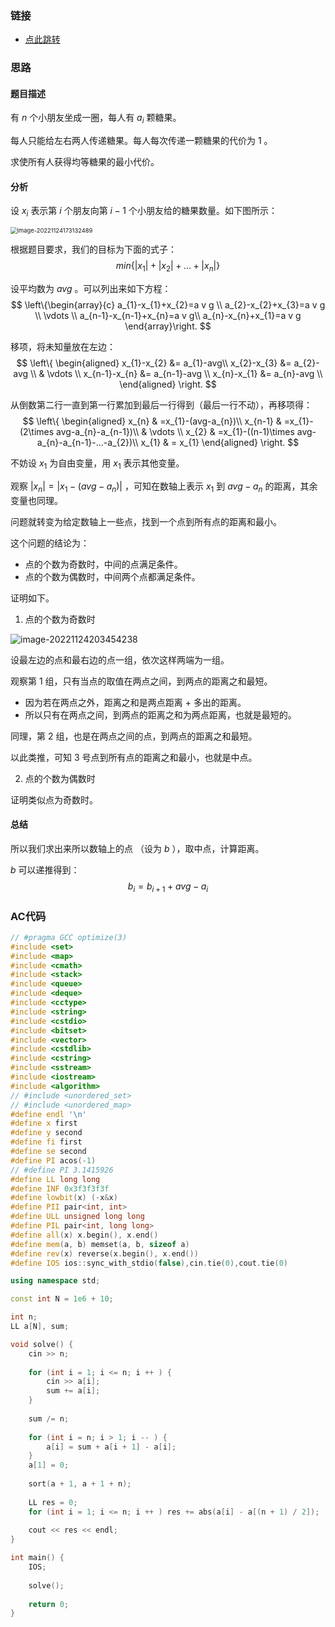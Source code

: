 ### 链接

- [点此跳转](https://vjudge.net/problem/LibreOJ-10010)



### 思路

#### 题目描述

有 $n$ 个小朋友坐成一圈，每人有 $a_i$ 颗糖果。

每人只能给左右两人传递糖果。每人每次传递一颗糖果的代价为 $1$ 。

求使所有人获得均等糖果的最小代价。

#### 分析

设 $x_i$ 表示第 $i$ 个朋友向第 $i-1$ 个小朋友给的糖果数量。如下图所示：

<img src="C:\Users\Chen\AppData\Roaming\Typora\typora-user-images\image-20221124173132489.png" alt="image-20221124173132489" style="zoom: 67%;" />

根据题目要求，我们的目标为下面的式子：
$$
min\{|x_1| + |x_2| + ... + |x_n|\}
$$


设平均数为 $avg$ 。可以列出来如下方程：
$$
\left\{\begin{array}{c}
a_{1}-x_{1}+x_{2}=a v g \\
a_{2}-x_{2}+x_{3}=a v g \\
\vdots \\
a_{n-1}-x_{n-1}+x_{n}=a v g\\
a_{n}-x_{n}+x_{1}=a v g
\end{array}\right.
$$


移项，将未知量放在左边：
$$
\left\{
\begin{aligned}
x_{1}-x_{2} &= a_{1}-avg\\ 
x_{2}-x_{3} &= a_{2}-avg \\ 
& \vdots \\
x_{n-1}-x_{n} &= a_{n-1}-avg \\
x_{n}-x_{1} &= a_{n}-avg \\
\end{aligned}
\right.
$$


从倒数第二行一直到第一行累加到最后一行得到（最后一行不动），再移项得：
$$
\left\{
\begin{aligned}
x_{n} & =x_{1}-(avg-a_{n})\\ 
x_{n-1} & =x_{1}-(2\times avg-a_{n}-a_{n-1})\\ 
& \vdots \\
x_{2} & =x_{1}-((n-1)\times avg-a_{n}-a_{n-1}-...-a_{2})\\
x_{1} & = x_{1}
\end{aligned}
\right.
$$


不妨设 $x_1$ 为自由变量，用 $x_1$ 表示其他变量。

观察 $|x_n| = |x_1-(avg-a_n)|$ ，可知在数轴上表示 $x_1$ 到 $avg-a_n$ 的距离，其余变量也同理。

问题就转变为给定数轴上一些点，找到一个点到所有点的距离和最小。 

这个问题的结论为：

- 点的个数为奇数时，中间的点满足条件。
- 点的个数为偶数时，中间两个点都满足条件。

证明如下。

1. 点的个数为奇数时

![image-20221124203454238](C:\Users\Chen\AppData\Roaming\Typora\typora-user-images\image-20221124203454238.png)

设最左边的点和最右边的点一组，依次这样两端为一组。

观察第 $1$ 组，只有当点的取值在两点之间，到两点的距离之和最短。

- 因为若在两点之外，距离之和是两点距离 + 多出的距离。
- 所以只有在两点之间，到两点的距离之和为两点距离，也就是最短的。

同理，第 $2$ 组，也是在两点之间的点，到两点的距离之和最短。

以此类推，可知 $3$ 号点到所有点的距离之和最小，也就是中点。

2. 点的个数为偶数时

证明类似点为奇数时。

#### 总结

所以我们求出来所以数轴上的点 （设为 $b$ ），取中点，计算距离。

$b$ 可以递推得到：
$$
b_{i} = b_{i + 1} + avg - a_{i}
$$


### AC代码

```cpp
// #pragma GCC optimize(3)
#include <set>
#include <map>
#include <cmath>
#include <stack>
#include <queue>
#include <deque>
#include <cctype>
#include <string>
#include <cstdio>
#include <bitset>
#include <vector>
#include <cstdlib>
#include <cstring>
#include <sstream>
#include <iostream>
#include <algorithm>
// #include <unordered_set>
// #include <unordered_map>
#define endl '\n'
#define x first
#define y second
#define fi first
#define se second
#define PI acos(-1)
// #define PI 3.1415926
#define LL long long
#define INF 0x3f3f3f3f
#define lowbit(x) (-x&x)
#define PII pair<int, int>
#define ULL unsigned long long
#define PIL pair<int, long long>
#define all(x) x.begin(), x.end()
#define mem(a, b) memset(a, b, sizeof a)
#define rev(x) reverse(x.begin(), x.end())
#define IOS ios::sync_with_stdio(false),cin.tie(0),cout.tie(0)

using namespace std;

const int N = 1e6 + 10;

int n;
LL a[N], sum;

void solve() {
	cin >> n;
	
	for (int i = 1; i <= n; i ++ ) {
		cin >> a[i];
		sum += a[i];
	}
	
	sum /= n;
	
	for (int i = n; i > 1; i -- ) {
		a[i] = sum + a[i + 1] - a[i];
	}
	a[1] = 0;
	
	sort(a + 1, a + 1 + n);
	
	LL res = 0;
	for (int i = 1; i <= n; i ++ ) res += abs(a[i] - a[(n + 1) / 2]);
	
	cout << res << endl;
}

int main() {
	IOS;
	
	solve();
	
	return 0;
}
```

